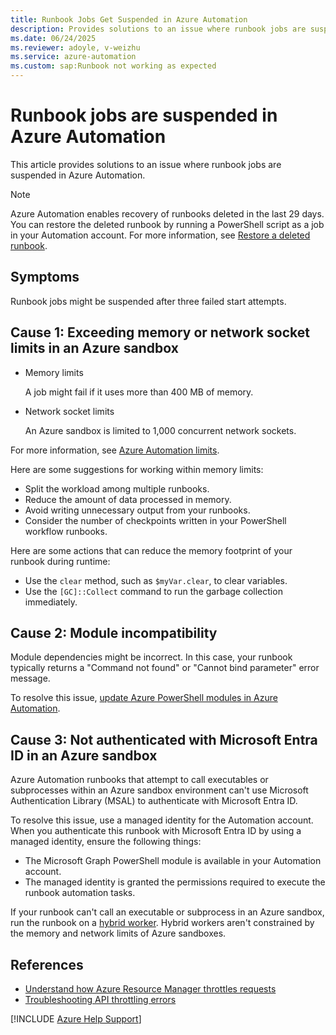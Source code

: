 ```yaml
---
title: Runbook Jobs Get Suspended in Azure Automation
description: Provides solutions to an issue where runbook jobs are suspended in Azure Automation.
ms.date: 06/24/2025
ms.reviewer: adoyle, v-weizhu
ms.service: azure-automation
ms.custom: sap:Runbook not working as expected
---
```

# Runbook jobs are suspended in Azure Automation

This article provides solutions to an issue where runbook jobs are suspended in Azure Automation.

> [!NOTE]
> Azure Automation enables recovery of runbooks deleted in the last 29 days. You can restore the deleted runbook by running a PowerShell script as a job in your Automation account. For more information, see [Restore a deleted runbook](/azure/automation/manage-runbooks#restore-deleted-runbook).

## Symptoms

Runbook jobs might be suspended after three failed start attempts.

## Cause 1: Exceeding memory or network socket limits in an Azure sandbox

- Memory limits

    A job might fail if it uses more than 400 MB of memory.
- Network socket limits

    An Azure sandbox is limited to 1,000 concurrent network sockets.

For more information, see [Azure Automation limits](/azure/azure-resource-manager/management/azure-subscription-service-limits#azure-automation-limits).

Here are some suggestions for working within memory limits:

- Split the workload among multiple runbooks.
- Reduce the amount of data processed in memory.
- Avoid writing unnecessary output from your runbooks.
- Consider the number of checkpoints written in your PowerShell workflow runbooks.

Here are some actions that can reduce the memory footprint of your runbook during runtime:

- Use the `clear` method, such as `$myVar.clear`, to clear variables.
- Use the `[GC]::Collect` command to run the garbage collection immediately.

## Cause 2: Module incompatibility

Module dependencies might be incorrect. In this case, your runbook typically returns a "Command not found" or "Cannot bind parameter" error message.

To resolve this issue, [update Azure PowerShell modules in Azure Automation](/azure/automation/automation-update-azure-modules).

## Cause 3: Not authenticated with Microsoft Entra ID in an Azure sandbox

Azure Automation runbooks that attempt to call executables or subprocesses within an Azure sandbox environment can't use Microsoft Authentication Library (MSAL) to authenticate with Microsoft Entra ID.

To resolve this issue, use a managed identity for the Automation account. When you authenticate this runbook with Microsoft Entra ID by using a managed identity, ensure the following things:

- The Microsoft Graph PowerShell module is available in your Automation account.
- The managed identity is granted the permissions required to execute the runbook automation tasks.

If your runbook can't call an executable or subprocess in an Azure sandbox, run the runbook on a [hybrid worker](/azure/automation/automation-hrw-run-runbooks). Hybrid workers aren't constrained by the memory and network limits of Azure sandboxes.

## References

- [Understand how Azure Resource Manager throttles requests](/azure/azure-resource-manager/management/request-limits-and-throttling)
- [Troubleshooting API throttling errors](../../virtual-machines/windows/troubleshooting-throttling-errors.md)

[!INCLUDE [Azure Help Support](../../../includes/azure-help-support.md)]
